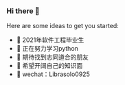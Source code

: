 ### Hi there 👋



Here are some ideas to get you started:

- 🔭 2021年软件工程毕业生
- 🌱 正在努力学习python
- 👯 期待找到志同道合的朋友
- 🤔 希望开阔自己的知识面
- 💬 wechat：Librasolo0925



